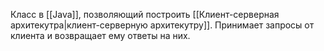 Класс в [[Java]], позволяющий построить [[Клиент-серверная архитекутра|клиент-серверную архитекутру]]. Принимает запросы от клиента и возвращает ему ответы на них.